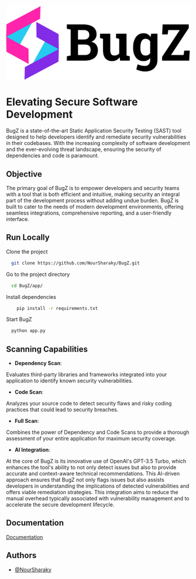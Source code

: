 
![Logo](https://github.com/NourSharaky/BugZ/blob/811c441a7afec84da8ddbbd2b1a6407d15fda51d/app/static/images/logo.png)


# Elevating Secure Software Development

BugZ is a state-of-the-art Static Application Security Testing (SAST) tool designed to help developers identify and remediate security vulnerabilities in their codebases. With the increasing complexity of software development and the ever-evolving threat landscape, ensuring the security of dependencies and code is paramount. 



## Objective
The primary goal of BugZ is to empower developers and security teams with a tool that is both efficient and intuitive, making security an integral part of the development process without adding undue burden. BugZ is built to cater to the needs of modern development environments, offering seamless integrations, comprehensive reporting, and a user-friendly interface.

## Run Locally

Clone the project

```bash
  git clone https://github.com/NourSharaky/BugZ.git
```

Go to the project directory

```bash
  cd BugZ/app/
```

Install dependencies

```bash
    pip install -r requirements.txt
```

Start BugZ

```bash
  python app.py
```


## Scanning Capabilities

- **Dependency Scan**:

Evaluates third-party libraries and frameworks integrated into your application to identify known security vulnerabilities.

- **Code Scan**:

Analyzes your source code to detect security flaws and risky coding practices that could lead to security breaches.

- **Full Scan**:

Combines the power of Dependency and Code Scans to provide a thorough assessment of your entire application for maximum security coverage.

- **AI Integration**:

At the core of BugZ is its innovative use of OpenAI's GPT-3.5 Turbo, which enhances the tool's ability to not only detect issues but also to provide accurate and context-aware technical recommendations. This AI-driven approach ensures that BugZ not only flags issues but also assists developers in understanding the implications of detected vulnerabilities and offers viable remediation strategies. This integration aims to reduce the manual overhead typically associated with vulnerability management and to accelerate the secure development lifecycle.


## Documentation

[Documentation](https://bugz-documentation.vercel.app/)


## Authors

- [@NourSharaky](https://github.com/NourSharaky)
